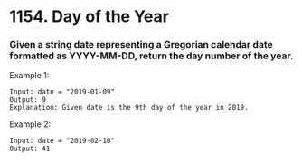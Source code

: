 # 1154. Day of the Year
### Given a string date representing a Gregorian calendar date formatted as YYYY-MM-DD, return the day number of the year.



Example 1:
```
Input: date = "2019-01-09"
Output: 9
Explanation: Given date is the 9th day of the year in 2019.
```
Example 2:
```
Input: date = "2019-02-10"
Output: 41
```